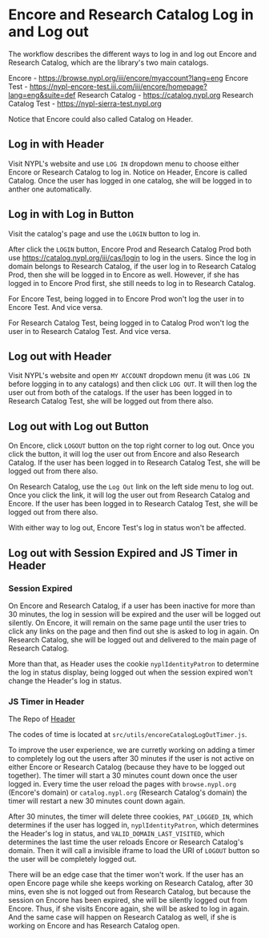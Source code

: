 # Encore and Research Catalog Log in and Log out

The workflow describes the different ways to log in and log out Encore and Research Catalog, which are the library's two main catalogs.

Encore - https://browse.nypl.org/iii/encore/myaccount?lang=eng
Encore Test - https://nypl-encore-test.iii.com/iii/encore/homepage?lang=eng&suite=def
Research Catalog - https://catalog.nypl.org
Research Catalog Test - https://nypl-sierra-test.nypl.org

Notice that Encore could also called Catalog on Header.

## Log in with Header
Visit NYPL's website and use `LOG IN` dropdown menu to choose either Encore or Research Catalog to log in. Notice on Header, Encore is called Catalog. Once the user has logged in one catalog, she will be logged in to anther one automatically.

## Log in with Log in Button
Visit the catalog's page and use the `LOGIN` button to log in.

After click the `LOGIN` button, Encore Prod and Research Catalog Prod both use https://catalog.nypl.org/iii/cas/login to log in the users. Since the log in domain belongs to Research Catalog, if the user log in to Research Catalog Prod, then she will be logged in to Encore as well. However, if she has logged in to Encore Prod first, she still needs to log in to Research Catalog.

For Encore Test, being logged in to Encore Prod won't log the user in to Encore Test. And vice versa.

For Research Catalog Test, being logged in to Catalog Prod won't log the user in to Research  Catalog Test. And vice versa.

## Log out with Header
Visit NYPL's website and open `MY ACCOUNT` dropdown menu (it was `LOG IN` before logging in to any catalogs) and then click `LOG OUT`. It will then log the user out from both of the catalogs. If the user has been logged in to Research Catalog Test, she will be logged out from there also.

## Log out with Log out Button
On Encore, click `LOGOUT` button on the top right corner to log out. Once you click the button, it will log the user out from Encore and also Research Catalog. If the user has been logged in to Research Catalog Test, she will be logged out from there also.

On Research Catalog, use the `Log Out` link on the left side menu to log out. Once you click the link, it will log the user out from Research Catalog and Encore. If the user has been logged in to Research Catalog Test, she will be logged out from there also.

With either way to log out, Encore Test's log in status won't be affected.

## Log out with Session Expired and JS Timer in Header

### Session Expired
On Encore and Research Catalog, if a user has been inactive for more than 30 minutes, the log in session will be expired and the user will be logged out silently. On Encore, it will remain on the same page until the user tries to click any links on the page and then find out she is asked to log in again. On Research Catalog, she will be logged out and delivered to the main page of Research Catalog.

More than that, as Header uses the cookie `nyplIdentityPatron` to determine the log in status display, being logged out when the session expired won't change the Header's log in status.

### JS Timer in Header

The Repo of [Header](https://github.com/NYPL/dgx-header-component)

The codes of time is located at `src/utils/encoreCatalogLogOutTimer.js`.

To improve the user experience, we are curretly working on adding a timer to completely log out the users after 30 minutes if the user is not active on either Encore or Research Catalog (because they have to be logged out together). The timer will start a 30 minutes count down once the user logged in. Every time the user reload the pages with `browse.nypl.org` (Encore's domain) or `catalog.nypl.org` (Research Catalog's domain) the timer will restart a new 30 minutes count down again.

After 30 minutes, the timer will delete three cookies, `PAT_LOGGED_IN`, which determines if the user has logged in, `nyplIdentityPatron`, which determines the Header's log in status, and `VALID_DOMAIN_LAST_VISITED`, which determines the last time the user reloads Encore or Research Catalog's domain. Then it will call a invisible iframe to load the URI of `LOGOUT` button so the user will be completely logged out.

There will be an edge case that the timer won't work. If the user has an open Encore page while she keeps working on Research Catalog, after 30 mins, even she is not logged out from Research Catalog, but because the session on Encore has been expired, she will be silently logged out from Encore. Thus, if she visits Encore again, she will be asked to log in again. And the same case will happen on Research Catalog as well, if she is working on Encore and has Research Catalog open.





